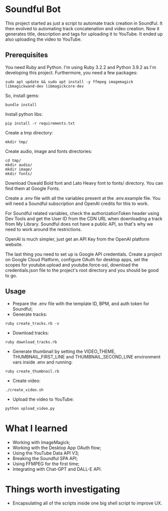 # Soundful Bot

This project started as just a script to automate track creation in Soundful. It then evolved to automating track concatenation and video creation. Now it generates title, description and tags for uploading it to YouTube. It ended up also uploading the video to YouTube.

## Prerequisites

You need Ruby and Python. I'm using Ruby 3.2.2 and Python 3.9.2 as I'm developing this project. Furthermore, you need a few packages:
```shell
sudo apt update && sudo apt install -y ffmpeg imagemagick libmagickwand-dev libmagickcore-dev
```

So, install gems:
```shell
bundle install
```

Install python libs:
```shell
pip install -r requirements.txt
```

Create a tmp directory:
```shell
mkdir tmp/
```

Create audio, image and fonts directories:
```shell
cd tmp/
mkdir audio/
mkdir image/
mkdir fonts/
```

Download Oswald Bold font and Lato Heavy font to fonts/ directory. You can find them at Google Fonts.

Create a .env file with all the variables present at the .env.example file. You will need a Soundful subscription and OpenAI credits for this to work.

For Soundful related variables, check the authorizationToken header using Dev Tools and get the User ID from the CDN URL when downloading a track from My Library. Soundful does not have a public API, so that's why we need to work around the restrictions.

OpenAI is much simpler, just get an API Key from the OpenAI platform website.

The last thing you need to set up is Google API credentials. Create a project on Google Cloud Platform, configure OAuth for desktop apps, set the scopes for youtube.upload and youtube.force-ssl, download the credentials.json file to the project's root directory and you should be good to go.

## Usage

- Prepare the .env file with the template ID, BPM, and auth token for Soundful;
- Generate tracks:
```shell
ruby create_tracks.rb -v
```
- Download tracks:
```shell
ruby download_tracks.rb
```
- Generate thumbnail by setting the VIDEO_THEME, THUMBNAIL_FIRST_LINE and THUMBNAIL_SECOND_LINE environment vars inside .env and running:
```shell
ruby create_thumbnail.rb
```
- Create video:
```shell
./create_video.sh
```
- Upload the video to YouTube:
```shell
python upload_video.py
```

# What I learned

- Working with ImageMagick;
- Working with the Desktop App OAuth flow;
- Using the YouTube Data API V3;
- Breaking the Soundful SPA API;
- Using FFMPEG for the first time;
- Integrating with Chat-GPT and DALL-E API.

# Things worth investigating

- Encapsulating all of the scripts inside one big shell script to improve UX.
